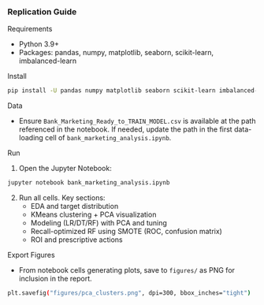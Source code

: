 ### Replication Guide

Requirements
- Python 3.9+
- Packages: pandas, numpy, matplotlib, seaborn, scikit-learn, imbalanced-learn

Install
```bash
pip install -U pandas numpy matplotlib seaborn scikit-learn imbalanced-learn
```

Data
- Ensure `Bank_Marketing_Ready_to_TRAIN_MODEL.csv` is available at the path referenced in the notebook. If needed, update the path in the first data-loading cell of `bank_marketing_analysis.ipynb`.

Run
1. Open the Jupyter Notebook: 
```bash
jupyter notebook bank_marketing_analysis.ipynb
```
2. Run all cells. Key sections:
   - EDA and target distribution
   - KMeans clustering + PCA visualization
   - Modeling (LR/DT/RF) with PCA and tuning
   - Recall-optimized RF using SMOTE (ROC, confusion matrix)
   - ROI and prescriptive actions

Export Figures
- From notebook cells generating plots, save to `figures/` as PNG for inclusion in the report.
```bash
plt.savefig("figures/pca_clusters.png", dpi=300, bbox_inches="tight")
```


